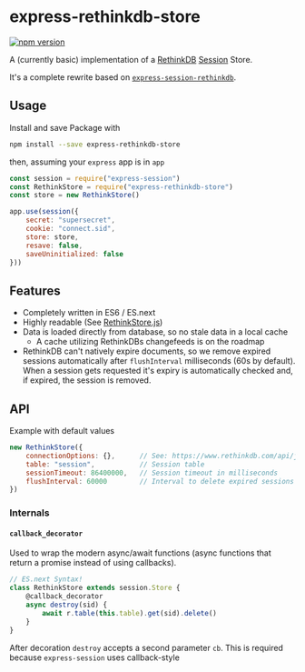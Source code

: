 # express-rethinkdb-store

[![npm version](https://badge.fury.io/js/express-rethinkdb-store.svg)](https://badge.fury.io/js/express-rethinkdb-store)

A (currently basic) implementation of a [RethinkDB](https://www.rethinkdb.com) [Session](https://github.com/expressjs/session) Store.

It's a complete rewrite based on [`express-session-rethinkdb`](https://github.com/armenfilipetyan/express-session-rethinkdb).

## Usage

Install and save Package with
```bash
npm install --save express-rethinkdb-store
```

then, assuming your `express` app is in `app`

```javascript
const session = require("express-session")
const RethinkStore = require("express-rethinkdb-store")
const store = new RethinkStore()

app.use(session({
	secret: "supersecret",
	cookie: "connect.sid",
	store: store,
	resave: false,
	saveUninitialized: false
}))
```

## Features

* Completely written in ES6 / ES.next
* Highly readable (See [RethinkStore.js](source/RethinkStore.js))
* Data is loaded directly from database, so no stale data in a local cache
	* A cache utilizing RethinkDBs changefeeds is on the roadmap
* RethinkDB can't natively expire documents, so we remove expired sessions automatically after `flushInterval`
  milliseconds (60s by default). When a session gets requested it's expiry is automatically checked and, if expired,
  the session is removed.

## API
Example with default values
```javascript
new RethinkStore({
	connectionOptions: {},      // See: https://www.rethinkdb.com/api/javascript/#connect
	table: "session",           // Session table
	sessionTimeout: 86400000,   // Session timeout in milliseconds
	flushInterval: 60000        // Interval to delete expired sessions from database
})
```

### Internals

#### `callback_decorator`

Used to wrap the modern async/await functions (async functions that return a promise instead of using callbacks).

```javascript
// ES.next Syntax!
class RethinkStore extends session.Store {
	@callback_decorator
	async destroy(sid) {
		await r.table(this.table).get(sid).delete()
	}
}
```

After decoration `destroy` accepts a second parameter `cb`. This is required because `express-session` uses
callback-style
